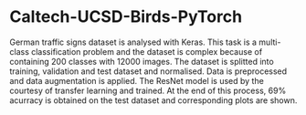 # Caltech-UCSD-Birds-PyTorch

German traffic signs dataset is analysed with Keras. This task is a multi-class classification problem and the dataset is complex 
because of containing 200 classes with 12000 images. The dataset is splitted into training, validation and test dataset and normalised. 
Data is preprocessed and data augmentation is applied. The ResNet model is used by the courtesy of transfer learning and trained. 
At the end of this process, 69% acurracy is obtained on the test dataset and corresponding plots are shown.
